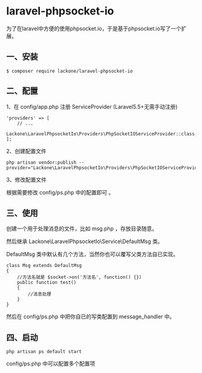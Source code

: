 # laravel-phpsocket-io
为了在laravel中方便的使用phpsocket.io，于是基于phpsocket.io写了一个扩展。

## 一、安装

```
$ composer require lackone/laravel-phpsocket-io
```

## 二、配置
1、在 config/app.php 注册 ServiceProvider (Laravel5.5+无需手动注册)

```
'providers' => [
    // ...
    Lackone\LaravelPhpsocketIo\Providers\PhpSocketIOServiceProvider::class,
];
```

2、创建配置文件

```
php artisan vendor:publish --provider="Lackone\LaravelPhpsocketIo\Providers\PhpSocketIOServiceProvider"
```

3、修改配置文件

根据需要修改 config/ps.php 中的配置即可 。

## 三、使用
创建一个用于处理消息的文件，比如 msg.php ，存放目录随意。

然后继承 Lackone\LaravelPhpsocketIo\Service\DefaultMsg 类。

DefaultMsg 类中默认有几个方法，当然你也可以覆写父类方法自已实现。
```
class Msg extends DefaultMsg
{
    //方法名就是 $socket->on('方法名', function() {})
    public function test() 
    {
        //消息处理
    }
}
```
然后在 config/ps.php 中把你自已的写类配置到 message_handler 中。

## 四、启动
```
php artisan ps default start
```
config/ps.php 中可以配置多个配置项